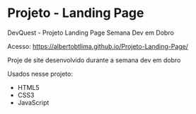 # Projeto - Landing Page

DevQuest - Projeto Landing Page
Semana Dev em Dobro

Acesso: <a>https://albertobtlima.github.io/Projeto-Landing-Page/</a>

Proje de site desenvolvido durante a semana dev em dobro

Usados nesse projeto:
<ul>
  <li>HTML5</li>
  <li>CSS3</li>
  <li>JavaScript</li>
</ul>

